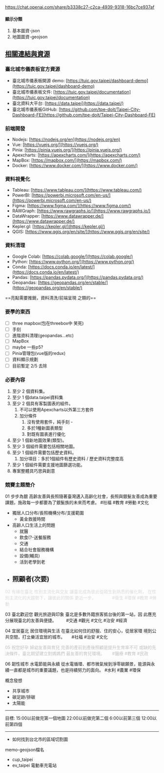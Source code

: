 https://chat.openai.com/share/b3338c27-c2ca-4939-9318-16bc7ce937af

#### 顯示分類
1. 基本圖資-json
2. 地圖圖資-geojson

## [相關連結與資源](https://github.com/tpe-doit/Taipei-Codefest-2023-Workshop/tree/4-Component-Config#%E7%9B%B8%E9%97%9C%E9%80%A3%E7%B5%90%E8%88%87%E8%B3%87%E6%BA%90)

### 臺北城市儀表板官方資源

- 臺北城市儀表板開源 demo: [https://tuic.gov.taipei/dashboard-demo](https://tuic.gov.taipei/dashboard-demo)
- 臺北城市儀表板文件: [https://tuic.gov.taipei/documentation](https://tuic.gov.taipei/documentation)
- 臺北資料大平台: [https://data.taipei](https://data.taipei/)
- 臺北城市儀表板GitHub: [https://github.com/tpe-doit/Taipei-City-Dashboard-FE](https://github.com/tpe-doit/Taipei-City-Dashboard-FE)

### 前端開發

- Nodejs: [https://nodejs.org/en](https://nodejs.org/en)
- Vue: [https://vuejs.org/](https://vuejs.org/)
- Pinia: [https://pinia.vuejs.org/](https://pinia.vuejs.org/)
- Apexcharts: [https://apexcharts.com/](https://apexcharts.com/)
- MapBox: [https://mapbox.com/](https://mapbox.com/)
- Docker: [https://www.docker.com/](https://www.docker.com/)

### 資料視覺化

- Tableau: [https://www.tableau.com/](https://www.tableau.com/)
- PowerBI: [https://powerbi.microsoft.com/en-us/](https://powerbi.microsoft.com/en-us/)
- Figma: [https://www.figma.com/](https://www.figma.com/)
- RAWGraph: [https://www.rawgraphs.io/](https://www.rawgraphs.io/)
- DataWrapper: [https://www.datawrapper.de/](https://www.datawrapper.de/)
- Kepler.gl: [https://kepler.gl/](https://kepler.gl/)
- QGIS: [https://www.qgis.org/en/site/](https://www.qgis.org/en/site/)

### 資料清理

- Google Colab: [https://colab.google/](https://colab.google/)
- Python: [https://www.python.org/](https://www.python.org/)
- Conda: [https://docs.conda.io/en/latest/](https://docs.conda.io/en/latest/)
- Pandas: [https://pandas.pydata.org/](https://pandas.pydata.org/)
- Geopandas: [https://geopandas.org/en/stable/](https://geopandas.org/en/stable/)

==亮點需要推銷，資料清洗/前端呈現 之類的==
### 要學的東西
 - [ ] three mapbox(包在threebox中 笑死)
 - [ ] 手刻
 - [ ] 進階資料清理(geopandas...etc)
 - [ ] MapBox
 - [ ] maybe 一些p5?
 - [ ] Pinia管理包(vue版的redux)
 - [ ] 資料顯示規劃
 - [ ] 目前暫定 2/5 去除

### 必要內容
1. 至少 2 個資料集。 
2. 至少 1 個data.taipei資料集 
3. 至少 2 個具有客製圖表的組件。
	1. 不可以使用Apexcharts以外第三方套件
	2. 加分條件
		1. 沒有使用套件，純手刻 - 
		2. 多於1種新圖表類型
		3. 對既有圖表進行優化
4. 至少 1 個新地圖效果(類型)。 
5. 至少 3 個組件需要包括相關地圖。 
6. 至少 1 個組件需要包括歷史資料。
	1. 加分項目：多於1個組件有歷史資料 / 歷史資料完整度高
7. 至少 1 個組件需要支援地圖篩選功能。 
8. 專案整體具巧思與創意
### 競賽主題簡介 
01 步步為銀 
高齡友善與長照隨著臺灣邁入高齡化社會，長照與銀髮友善成為重要課題，施政每一步都要為了銀髮族的未來而考慮。 #社福 #教育 #勞動 #文化 
- 獨居人口分布/長照機構分布/支援範圍
	- 黃金救援時間
- 高齡人口生活上的問題
	- 就醫
	- 飲食(?-送餐服務
	- 交通
	- 結合社會服務機構
	- 設備(輔具)
	- 活到老學到老
- 照顧者(次要)
	- 
<font color="#d8d8d8">02 有緣在臺北 </font>
<font color="#d8d8d8">性別主流化與交友 讓臺北成為彼此從陌生到熟悉的催化劑， 在性別主流化的大趨勢下，讓彼此的關係 更近一步。　　　　 #衛生 #環保 #教育 #勞動 </font>

03 臺北歡迎您 
觀光旅遊與印象 臺北是多數外籍旅客抵台後的第一站，因 此應充分展現臺北的友善與便捷。 　　#交通 #觀光 #文化 #治安 #經濟 

04 宜居臺北 
居住環境與生活 在臺北如何住的舒服、住的安心，從居家環 境到公共空間，打㐀樂活宜居的城市。 　 #社福 #治安 #文化

<font color="#bfbfbf">05 祝您好孕 </font>
<font color="#bfbfbf">婦幼友善與育兒 完善的產前到產後照顧是提升生育率不可 或缺的先決條件，臺北期望建立對媽媽們 最友善的育兒環境。　　 #醫療 #教育 #民政 </font>

06 韌性城市 水電節能與永續 從水電循環、都市微氣候到淨零碳願景，能源與永續一直都是城市的重要議題，也是持續努力的面向。 #水利 #農業 #環保 

概念發想
- 共享城市
- 碳足跡/排碳
- 太陽能

---
目標: 
15:00以前做完第一個地圖
22:00以前做完第二個
6:00以前第三個
12:00以前第四個

---
- 如何找到台北市的區域切割圖

memo-geojson檔名
- cup_taipei
- ev_taipei 電動車充電站
